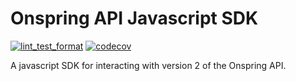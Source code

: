 # Onspring API Javascript SDK

[![lint_test_format](https://github.com/StevanFreeborn/onspring-api-sdk-javascript/actions/workflows/lint_test_format.yaml/badge.svg)](https://github.com/StevanFreeborn/onspring-api-sdk-javascript/actions/workflows/lint_test_format.yaml)
[![codecov](https://codecov.io/github/StevanFreeborn/onspring-api-sdk-javascript/branch/master/graph/badge.svg?token=G1L3GKE0LV)](https://codecov.io/github/StevanFreeborn/onspring-api-sdk-javascript)

A javascript SDK for interacting with version 2 of the Onspring API.
